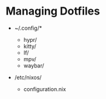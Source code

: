 # Managing Dotfiles

- ~/.config/*
    - hypr/
    - kitty/
    - lf/
    - mpv/
    - waybar/

- /etc/nixos/
    - configuration.nix